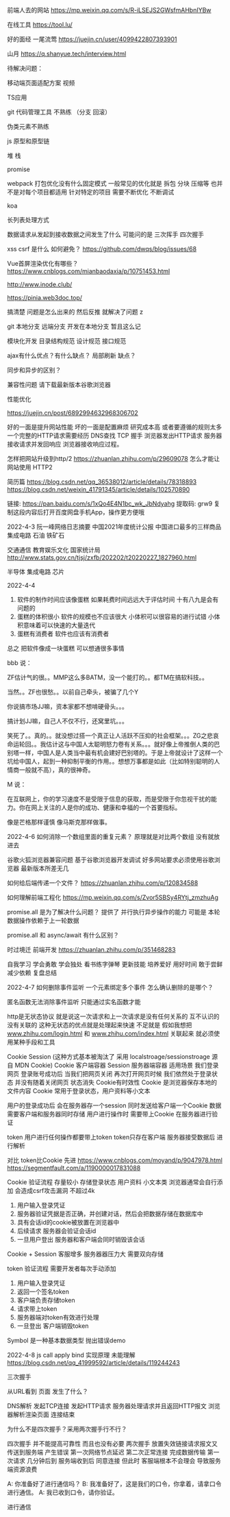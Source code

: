 前端人去的网站
https://mp.weixin.qq.com/s/R-iLSEJS2GWsfmAHbnIYBw

在线工具
https://tool.lu/

好的面经
一尾流莺
https://juejin.cn/user/4099422807393901

山月
https://q.shanyue.tech/interview.html

待解决问题：

移动端页面适配方案 视频

TS应用

git 代码管理工具 不熟练 （分支 回滚）

伪类元素不熟练

js 原型和原型链

堆 栈

promise 

webpack 打包优化没有什么固定模式 一般常见的优化就是 拆包 分块 压缩等 也并不是对每个项目都适用 针对特定的项目 需要不断优化 不断调试

koa

长列表处理方式

数据请求从发起到接收数据之间发生了什么 可能问的是 三次挥手 四次握手

xss csrf 是什么 如何避免？
https://github.com/dwqs/blog/issues/68

Vue首屏渲染优化有哪些？
https://www.cnblogs.com/mianbaodaxia/p/10751453.html

http://www.inode.club/

https://pinia.web3doc.top/

搞清楚 问题是怎么出来的 然后反推 就解决了问题 z

git 本地分支 远端分支 开发在本地分支 暂且这么记

模块化开发
目录结构规范
设计规范
接口规范

  ajax有什么优点？有什么缺点？
  局部刷新
  缺点？

  同步和异步的区别？
  

  兼容性问题 
  请下载最新版本谷歌浏览器

性能优化

https://juejin.cn/post/6892994632968306702

好的一面是提升网站性能 坏的一面是配置麻烦 研究成本高 或者要遵循的规则太多
一个完整的HTTP请求需要经历
DNS查找 
TCP 握手 
浏览器发出HTTP请求 
服务器接收请求并发回响应
浏览器接收响应过程。

  怎样把网站升级到http/2
https://zhuanlan.zhihu.com/p/29609078
怎么才能让网站使用 HTTP2

简历篇
https://blog.csdn.net/qq_36538012/article/details/78318893
https://blog.csdn.net/weixin_41791345/article/details/102570890

链接: https://pan.baidu.com/s/1xQo4E4N1bc_wk_JbNdyahg 提取码: grw9 复制这段内容后打开百度网盘手机App，操作更方便哦

2022-4-3
阮一峰网络日志摘要
中国2021年度统计公报
中国进口最多的三样商品 集成电路 石油 铁矿石

交通通信 教育娱乐文化
国家统计局
http://www.stats.gov.cn/tjsj/zxfb/202202/t20220227_1827960.html

半导体 集成电路 芯片

2022-4-4
1. 软件的制作时间应该像蛋糕 如果耗费时间远远大于评估时间 十有八九是会有问题的
2. 蛋糕的体积很小 软件的规模也不应该很大 小体积可以很容易的进行试错 小体积意味着可以快速的大量迭代
3. 蛋糕有消费者 软件也应该有消费者

总之 把软件像成一块蛋糕 可以想通很多事情

bbb 说：

ZF估计气的很。。MMP这么多BATM，没一个能打的。。都TM在搞软科技。。

当然。。ZF也很愁。。以前自己牵头，被骗了几个Y

你说搞市场JJ嘛，资本家都不想啃硬骨头。。。

搞计划JJ嘛，自己人不仅不行，还窝里坑。。。

笑死了。。真的。。就没想过搭一个真正让人活跃不压抑的社会框架。。。ZG之悲哀命运轮回。。我估计这与中国人太聪明怒力卷有关系。。。就好像上帝推倒人类的巴别塔一样，中国人是人类当中最有机会建好巴别塔的。于是上帝就设计了这样一个坑给中国人，起到一种抑制平衡的作用。。想想万事都是如此（比如特别聪明的人情商一般就不高），真的很神奇。

M 说：

在互联网上，你的学习速度不是受限于信息的获取，而是受限于你忽视干扰的能力。你在网上关注的人是你的成功、健康和幸福的一个首要指标。

像是芒格那样谨慎 像马斯克那样做事。

2022-4-6
  如何消除一个数组里面的重复元素？
  原理就是对比两个数组 没有就放进去
  
  谷歌火狐浏览器兼容问题 
  基于谷歌浏览器开发调试
好多网站要求必须使用谷歌浏览器 最新版本所差无几

  如何给后端传递一个文件？
  https://zhuanlan.zhihu.com/p/120834588

  如何理解前端工程化
  https://mp.weixin.qq.com/s/Zvor5SBSy4RYtj_zmzhuAg

  promise.all 是为了解决什么问题？
  提供了 并行执行异步操作的能力 
  可能是 本轮数据操作依赖于上一轮数据
  
  promise.all 和 async/await 有什么区别？

  时过境迁
  前端开发
  https://zhuanlan.zhihu.com/p/351468283

自我学习
学会勇敢
学会独处 看书练字弹琴
更新技能 
培养爱好
用好时间
敢于尝鲜
减少依赖
复盘总结

2022-4-7
如何删除事件监听 一个元素绑定多个事件 怎么确认删除的是哪个？

匿名函数无法消除事件监听 只能通过实名函数才能

http是无状态协议 就是说这一次请求和上一次请求是没有任何关系的 互不认识的 没有关联的 
这种无状态的优点就是处理起来快速
不足就是 假如我想把 www.zhihu.com/login.html 和 www.zhihu.com/index.html 关联起来 
就必须使用某种手段和工具 

Cookie Session (这种方式基本被淘汰了 采用 localstroage/sessionstroage 源自 MDN Cookie)
Cookie 客户端容器
Session 服务器端容器
适用场景
我们登录网页 登录账号成功后 当我们把网页关闭 再次打开网页时候 我们依然处于登录状态 并没有随着关闭网页 状态消失 
Cookie有时效性
Cookie 是浏览器保存本地的文件内容
Cookie 常用于登录状态，用户资料等小文本

用户的登录成功后 会在服务器存一个session 同时发送给客户端一个Cookie
数据需要客户端和服务器同时存储
用户进行操作时 需要带上Cookie 在服务器进行验证

token
用户进行任何操作都要带上token
token只存在客户端 服务器接受数据后 进行解析

对比
token比Cookie 先进
https://www.cnblogs.com/moyand/p/9047978.html
https://segmentfault.com/a/1190000017831088

Cookie 验证流程 存量较小 存储登录状态 用户资料 小文本类 浏览器通常会自行添加 会造成csrf攻击漏洞 不超过4k
1. 用户输入登录凭证
2. 服务器验证凭据是否正确，并创建对话，然后会把数据存储在数据库中
3. 具有会话id的cookie被放置在浏览器中
4. 后续请求 服务器会验证会话id
5. 一旦用户登出 服务器和客户端会同时销毁该会话

Cookie + Session 客服增多 服务器器压力大 需要双向存储

token 验证流程 需要开发者每次手动添加
1. 用户输入登录凭证
2. 返回一个签名token
3. 客户端负责存储token
4. 请求带上token
5. 服务器端对token有效进行处理
6. 一旦登出 客户端销毁token

Symbol 是一种基本数据类型 
抛出错误demo

2022-4-8
js call apply bind 实现原理 未能理解
https://blog.csdn.net/qq_41999592/article/details/119244243

三次握手

从URL看到 页面 发生了什么？

DNS解析
发起TCP连接
发起HTTP请求
服务器处理请求并且返回HTTP报文
浏览器解析渲染页面
连接结束

为什么不是四次握手？采用两次握手行不行？

四次握手 并不能提高可靠性 而且也没有必要
两次握手 放置失效链接请求报文又传送到服务端 产生错误
第一次网络节点延迟
第二次正常连接 完成数据传输
第一次请求 几分钟后到 服务端收到后 同意连接 但此时 客服端根本不会理会 导致服务端资源浪费

A: 你准备好了进行通信吗？
B: 我准备好了，这是我们的口令，你拿着，请拿口令进行通信。
A: 我已收到口令，请你验证。

进行通信
